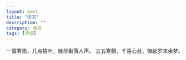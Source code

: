 ```yaml
---
layout: post
title: "雨天"
description: ""
category: 诗词
tags: [诗词]
---
```


一窗寒雨，几点梧叶，散尽街落人声。
三五寒颤，千百心丝，惊起岁末余梦。
